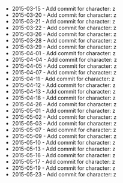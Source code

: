 - 2015-03-15 - Add commit for character: z
- 2015-03-20 - Add commit for character: z
- 2015-03-21 - Add commit for character: z
- 2015-03-22 - Add commit for character: z
- 2015-03-26 - Add commit for character: z
- 2015-03-28 - Add commit for character: z
- 2015-03-29 - Add commit for character: z
- 2015-04-01 - Add commit for character: z
- 2015-04-04 - Add commit for character: z
- 2015-04-05 - Add commit for character: z
- 2015-04-07 - Add commit for character: z
- 2015-04-11 - Add commit for character: z
- 2015-04-12 - Add commit for character: z
- 2015-04-13 - Add commit for character: z
- 2015-04-18 - Add commit for character: z
- 2015-04-26 - Add commit for character: z
- 2015-05-01 - Add commit for character: z
- 2015-05-02 - Add commit for character: z
- 2015-05-03 - Add commit for character: z
- 2015-05-07 - Add commit for character: z
- 2015-05-09 - Add commit for character: z
- 2015-05-10 - Add commit for character: z
- 2015-05-13 - Add commit for character: z
- 2015-05-16 - Add commit for character: z
- 2015-05-17 - Add commit for character: z
- 2015-05-19 - Add commit for character: z
- 2015-05-23 - Add commit for character: z

